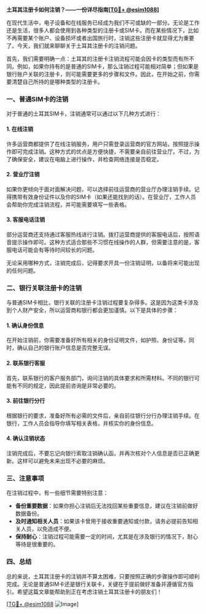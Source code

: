 **土耳其注册卡如何注销？——一份详尽指南[[TG💪+ @esim1088](https://t.me/s/esim1088)]**

在现代生活中，电子设备和在线服务已经成为我们不可或缺的一部分。无论是工作还是生活，很多人都会使用到各种类型的注册卡或SIM卡。而在某些情况下，比如不再需要某个账户、设备损坏或者出国旅行时，注销这些注册卡就显得尤为重要了。今天，我们就来聊聊关于土耳其注册卡的注销问题。

首先，我们需要明确一点：土耳其的注册卡注销流程可能会因卡的类型而有所不同。例如，如果你持有的是普通的SIM卡，那么注销过程可能相对简单；但如果是银行账户关联的注册卡，则可能需要更多的步骤和文件。因此，在开始之前，你需要清楚自己所持的是哪种类型的注册卡。

### **一、普通SIM卡的注销**

对于普通的土耳其SIM卡，注销通常可以通过以下几种方式进行：

#### **1. 在线注销**
许多运营商都提供了在线注销服务，用户只需登录运营商的官方网站，按照提示操作即可完成注销。这种方式的优点是方便快捷，不需要亲自前往营业厅。不过，为了确保安全，建议在电脑上进行操作，并检查网络连接是否稳定。

#### **2. 营业厅注销**
如果你更倾向于面对面解决问题，可以选择前往运营商的营业厅办理注销手续。记得携带有效身份证件以及你的SIM卡（如果还能找到的话）。在营业厅，工作人员会帮助你完成注销流程，并可能需要填写一些表格。

#### **3. 客服电话注销**
部分运营商还支持通过客服热线进行注销。拨打运营商提供的客服电话后，按照语音提示操作即可。这种方式适合那些不习惯在线操作的人群，但需要注意的是，客服电话可能会有等待时间较长的问题。

无论采用哪种方式，注销完成后，记得要求开具一份注销证明，以备将来可能出现的任何问题。

### **二、银行关联注册卡的注销**

与普通SIM卡相比，银行关联的注册卡注销过程要复杂得多。这是因为这类卡涉及到个人财产安全，所以运营商和银行都会更加谨慎。以下是具体的步骤：

#### **1. 确认身份信息**
在开始注销前，你需要准备好所有相关的身份证明文件，如护照、身份证等。同时，确认自己的银行账户信息是否完整无误。

#### **2. 联系银行客服**
首先，联系银行的客户服务部门，询问注销的具体要求和所需材料。不同的银行可能有不同的规定，因此提前咨询是非常必要的。

#### **3. 前往银行分行**
根据银行的要求，准备好所有必需的文件后，亲自前往银行分行办理注销手续。在银行，工作人员会指导你填写相关表格，并核实你的身份信息。

#### **4. 确认注销状态**
注销完成后，不要忘记向银行索取注销确认函，并再次核对个人信息是否已正确更新。这样可以避免未来出现不必要的麻烦。

### **三、注意事项**

在注销过程中，有一些细节需要特别注意：

- **备份重要数据**：如果你担心注销后无法找回某些重要信息，建议在注销前做好数据备份。
- **及时通知相关人员**：如果该卡曾用于接收重要通知或付款，请务必提前告知相关人员，以免造成不便。
- **保持耐心**：注销过程可能需要一定的时间，尤其是在涉及银行的情况下，耐心等待是很重要的。

### **四、总结**

总的来说，土耳其注册卡的注销并不算太困难，只要按照正确的步骤操作即可顺利完成。无论是普通SIM卡还是银行关联卡，关键在于提前做好准备并遵循官方指引。希望这篇文章能帮助到正在考虑注销土耳其注册卡的朋友们！

[[TG💪+ @esim1088](https://t.me/s/esim1088) ![Image](https://i.postimg.cc/4NQfJmqS/Snipaste-2025-05-13-00-14-12.png)]